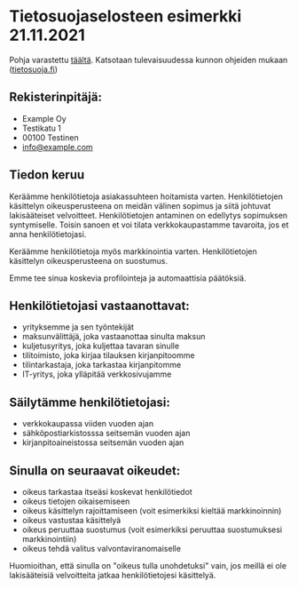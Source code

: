 # Tietosuojaselosteen esimerkki 21.11.2021
Pohja varastettu [täältä](https://www.verkkokauppablogi.fi/tietosuoja-asetus-selkokielella/).
Katsotaan tulevaisuudessa kunnon ohjeiden mukaan ([tietosuoja.fi](https://tietosuoja.fi/rekisteroidyn-informointi))

## Rekisterinpitäjä:
- Example Oy
- Testikatu 1
- 00100 Testinen
- info@example.com

## Tiedon keruu
Keräämme henkilötietoja asiakassuhteen hoitamista varten. Henkilötietojen käsittelyn oikeusperusteena on meidän välinen sopimus ja siitä johtuvat lakisääteiset velvoitteet. Henkilötietojen antaminen on edellytys sopimuksen syntymiselle. Toisin sanoen et voi tilata verkkokaupastamme tavaroita, jos et anna henkilötietojasi.

Keräämme henkilötietoja myös markkinointia varten. Henkilötietojen käsittelyn oikeusperusteena on suostumus. 

Emme tee sinua koskevia profilointeja ja automaattisia päätöksiä.

## Henkilötietojasi vastaanottavat:
- yrityksemme ja sen työntekijät
- maksunvälittäjä, joka vastaanottaa sinulta maksun
- kuljetusyritys, joka kuljettaa tavaran sinulle
- tilitoimisto, joka kirjaa tilauksen kirjanpitoomme
- tilintarkastaja, joka tarkastaa kirjanpitomme
- IT-yritys, joka ylläpitää verkkosivujamme

## Säilytämme henkilötietojasi:
- verkkokaupassa viiden vuoden ajan
- sähköpostiarkistosssa seitsemän vuoden ajan
- kirjanpitoaineistossa seitsemän vuoden ajan

## Sinulla on seuraavat oikeudet:
- oikeus tarkastaa itseäsi koskevat henkilötiedot
- oikeus tietojen oikaisemiseen
- oikeus käsittelyn rajoittamiseen (voit esimerkiksi kieltää markkinoinnin)
- oikeus vastustaa käsittelyä
- oikeus peruuttaa suostumus (voit esimerkiksi peruuttaa suostumuksesi markkinointiin)
- oikeus tehdä valitus valvontaviranomaiselle

Huomioithan, että sinulla on "oikeus tulla unohdetuksi" vain, jos meillä ei ole lakisääteisiä velvoitteita jatkaa henkilötietojesi käsittelyä.